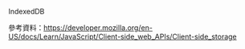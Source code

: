 IndexedDB

參考資料：https://developer.mozilla.org/en-US/docs/Learn/JavaScript/Client-side_web_APIs/Client-side_storage